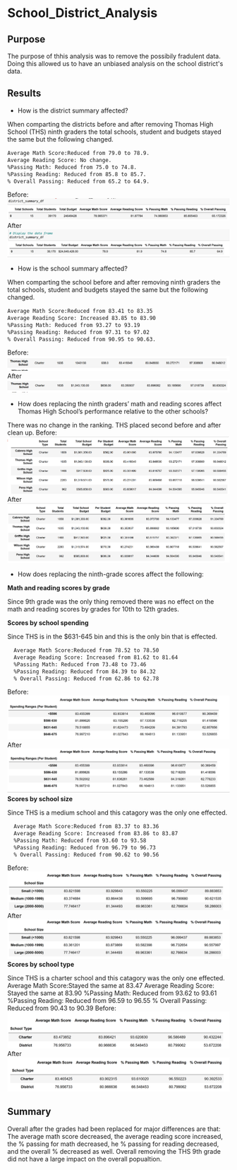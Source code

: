 # School_District_Analysis

## Purpose
The purpose of thhis analysis was to remove the possibily fradulent data. Doing this allowed us to have an unbiased analysis on the school district's data.


## Results

- How is the district summary affected?

When comparting the districts before and after removing Thomas High School (THS) ninth graders the total schools, student and budgets stayed the same but the following changed.
  
    Average Math Score:Reduced from 79.0 to 78.9.
    Average Reading Score: No change.
    %Passing Math: Reduced from 75.0 to 74.8.
    %Passing Reading: Reduced from 85.8 to 85.7.
    % Overall Passing: Reduced from 65.2 to 64.9.
Before:
![DistrictBefore.png](Resources/DistrictBefore.png)
After
![DistrictAfter.png](Resources/DistrictAfter.png)
- How is the school summary affected?

When comparting the school before and after removing ninth graders the total schools, student and budgets stayed the same but the following changed.

    Average Math Score:Reduced from 83.41 to 83.35
    Average Reading Score: Increased 83.85 to 83.90
    %Passing Math: Reduced from 93.27 to 93.19
    %Passing Reading: Reduced from 97.31 to 97.02
    % Overall Passing: Reduced from 90.95 to 90.63.
Before:
![SchoolBefore.png](Resources/SchoolBefore.png)
After
![SchoolAfter.png](Resources/SchoolAfter.png)
- How does replacing the ninth graders’ math and reading scores affect Thomas High School’s performance relative to the other schools?

There was no change in the ranking. THS placed second before and after clean up.
Before:
![TopBefore.png](Resources/TopBefore.png)
After
![TopAfter.png](Resources/TopAfter.png)
- How does replacing the ninth-grade scores affect the following:

**Math and reading scores by grade**
  
Since 9th grade was the only thing removed there was no effect on the math and reading scores by grades for 10th to 12th grades. 

**Scores by school spending**

Since THS is in the $631-645 bin and this is the only bin that is effected.

      Average Math Score:Reduced from 78.52 to 78.50
      Average Reading Score: Increased from 81.62 to 81.64
      %Passing Math: Reduced from 73.48 to 73.46
      %Passing Reading: Reduced from 84.39 to 84.32
      % Overall Passing: Reduced from 62.86 to 62.78
 Before:
![SpendingBefore.png](Resources/SpendingBefore.png)
After
![SpendingAfter.png](Resources/SpendingAfter.png)
**Scores by school size**
  
Since THS is a medium school and this catagory was the only one effected.
    
      Average Math Score:Reduced from 83.37 to 83.36
      Average Reading Score: Increased from 83.86 to 83.87
      %Passing Math: Reduced from 93.60 to 93.58 
      %Passing Reading: Reduced from 96.79 to 96.73
      % Overall Passing: Reduced from 90.62 to 90.56
Before:
![SizeBefore.png](Resources/SizeBefore.png)
After
![SizeAfter.png](Resources/SizeAfter.png)  
**Scores by school type**
  
Since THS is a charter school and this catagory was the only one effected.
      Average Math Score:Stayed the same at 83.47 
      Average Reading Score: Stayed the same at 83.90 
      %Passing Math: Reduced from 93.62 to 93.61
      %Passing Reading: Reduced from 96.59 to 96.55
      % Overall Passing: Reduced from 90.43 to 90.39
Before:
![TypeBefore.png](Resources/TypeBefore.png)
After
![TypeAfter.png](Resources/TypeAfter.png)
## Summary

Overall after the grades had been replaced for major differences are that: The average math score decreased, the average reading score increased, the % passing for math decreased, he % passing for reading decreased, and the overall % decreased as well. Overall removing the THS 9th grade did not have a large impact on the overall popualtion.
